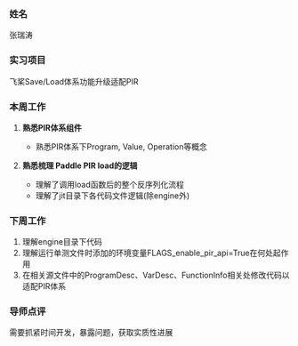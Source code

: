 ### 姓名
张瑞涛

### 实习项目
飞桨Save/Load体系功能升级适配PIR

### 本周工作

1. **熟悉PIR体系组件**

	* 熟悉PIR体系下Program, Value, Operation等概念


2. **熟悉梳理 Paddle PIR load的逻辑**

	* 理解了调用load函数后的整个反序列化流程
	* 理解了jit目录下各代码文件逻辑(除engine外)


### 下周工作

1. 理解engine目录下代码
2. 理解运行单测文件时添加的环境变量FLAGS_enable_pir_api=True在何处起作用
3. 在相关源文件中的ProgramDesc、VarDesc、FunctionInfo相关处修改代码以适配PIR体系

### 导师点评
  需要抓紧时间开发，暴露问题，获取实质性进展
